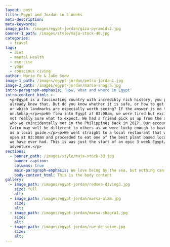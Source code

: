 ```yaml
---
layout: post
title: Egypt and Jordan in 3 Weeks
meta-description:
meta-keywords:
image_path: /images/egypt-jordan/giza-pyramids2.jpg
banner-1_path: /images/style/maja-stock-40.jpg
categories:
  - travel
tags:
  - diet
  - mental Health
  - exercise
  - yoga
  - conscious civing
author: Marie Fe & Jake Snow
image-1_path: /images/egypt-jordan/petra-jordan1.jpg
image-2_path: /images/egypt-jordan/marsa-shagra.jpg
intro-paragraph-emphasis: 'How, what and where in Egypt'
intro-content_html: >-
  <p>Egypt is a fascinating country with incredibly rich history, you probably
  already knew that. But do you know whether it is safe, or how to get around,
  or which landmarks are especially worth seeing? If the answer is no then read
  on.&nbsp;</p><p>We flew into Egypt at 02:00am, we were tired but excited and
  not really sure what to expect. We had a friend pick us up from the airport
  who we coincidentally met in the Philippines back in 2017. Our account of
  Cairo may well be different to others as we were lucky enough to have a friend
  as a local guide.</p><p>We went straight to a local restaurant that was still
  open at 03:00am and proceeded to eat one of the best plant based local meals
  we have ever had. This is was just the start of an epic 3 week Egypt/Jordan
  adventure.</p>
sections:
  - banner_path: /images/style/maja-stock-33.jpg
    banner-caption:
    columns: true
    main-paragraph-emphasis: We love being by the sea, but nothing can compare to a winter ski trip with the one you love
    body-content_html: This is the body content
gallery:
  - image_path: /images/egypt-jordan/redsea-diving3.jpg
    size: full
    alt:
  - image_path: /images/egypt-jordan/marsa-alam.jpg
    size:
    alt:
  - image_path: /images/egypt-jordan/marsa-shagra1.jpg
    size:
    alt:
  - image_path: /images/egypt-jordan/rue-de-seine.jpg
    size:
    alt: 
---
```

